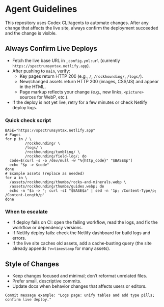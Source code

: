 # Agent Guidelines

This repository uses Codex CLI/agents to automate changes. After any change that affects the live site, always confirm the deployment succeeded and the change is visible.

## Always Confirm Live Deploys

- Fetch the live base URL in `_config.yml:url` (currently `https://spectrumsyntax.netlify.app`).
- After pushing to `main`, verify:
  - Key pages return HTTP 200 (e.g., `/`, `/rockhounding/`, `/logs/`).
  - New/changed assets return HTTP 200 (images, CSS/JS) and appear in the HTML.
  - Page markup reflects your change (e.g., new links, `<picture>` sources for WebP, etc.).
- If the deploy is not yet live, retry for a few minutes or check Netlify deploy logs.

### Quick check script

```
BASE="https://spectrumsyntax.netlify.app"
# Pages
for p in / \
         /rockhounding/ \
         /logs/ \
         /rockhounding/tumbling/ \
         /rockhounding/field-log/; do
  code=$(curl -s -o /dev/null -w "%{http_code}" "$BASE$p")
  echo "$p -> $code"
done
# Example assets (replace as needed)
for a in \
  /assets/rockhounding/thumbs/rocks-and-minerals.webp \
  /assets/rockhounding/thumbs/guides.webp; do
  echo -n "$a -> "; curl -sI "$BASE$a" | sed -n '1p; /Content-Type/p; /Content-Length/p'
done
```

### When to escalate

- If deploy fails on CI: open the failing workflow, read the logs, and fix the workflow or dependency versions.
- If Netlify deploy fails: check the Netlify dashboard for build logs and errors.
- If the live site caches old assets, add a cache‑busting query (the site already appends `?v=timestamp` for many assets).

## Style of Changes

- Keep changes focused and minimal; don’t reformat unrelated files.
- Prefer small, descriptive commits.
- Update docs when behavior changes that affects users or editors.

```
Commit message example: "Logs page: unify tables and add type pills; confirm live deploy."
```
